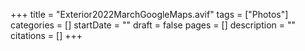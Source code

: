 +++
title = "Exterior2022MarchGoogleMaps.avif"
tags = ["Photos"]
categories = []
startDate = ""
draft = false
pages = []
description = ""
citations = []
+++
